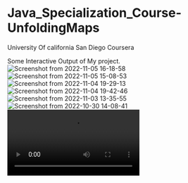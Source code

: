 # Java_Specialization_Course-UnfoldingMaps
University Of california San Diego Coursera

Some Interactive Output of My project.
![Screenshot from 2022-11-05 16-18-58](https://user-images.githubusercontent.com/99388531/200327463-094cc5f3-2986-41c8-86c5-f55e1fd9328c.png)
![Screenshot from 2022-11-05 15-08-53](https://user-images.githubusercontent.com/99388531/200327705-9fb3ccff-c775-47a4-a29a-b9ff8bbb746c.png)
![Screenshot from 2022-11-04 19-29-13](https://user-images.githubusercontent.com/99388531/200327733-0f483602-efec-47e3-a823-22c505d67e67.png)
![Screenshot from 2022-11-04 19-42-46](https://user-images.githubusercontent.com/99388531/200327752-2cff338e-713a-4db4-90b4-75a3bd2a8a10.png)
![Screenshot from 2022-11-03 13-35-55](https://user-images.githubusercontent.com/99388531/200327832-889aa0cd-f77a-44e1-a3d9-3bf1dc84d82d.png)
![Screenshot from 2022-10-30 14-08-41](https://user-images.githubusercontent.com/99388531/200327870-edaa0c32-01ef-42b8-a231-a1d1783870d9.png)
![Screencast from 30-10-22 02:49:36 PM IST.webm](https://user-images.githubusercontent.com/99388531/200327976-e093651a-0dd6-4afe-bc35-fc277ab32174.webm)
